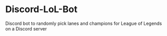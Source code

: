 # Discord-LoL-Bot
Discord bot to randomly pick lanes and champions for League of Legends on a Discord server
